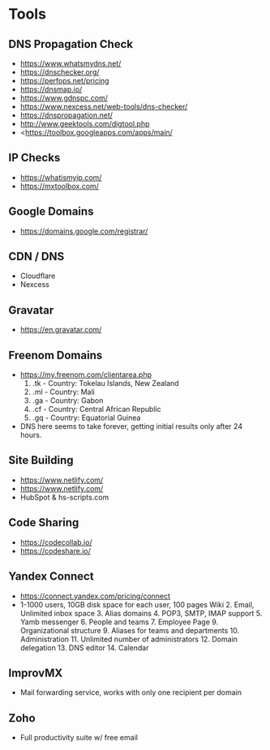 # Tools

## DNS Propagation Check

- <https://www.whatsmydns.net/>
- <https://dnschecker.org/>
- <https://perfops.net/pricing>
- <https://dnsmap.io/>
- <https://www.gdnspc.com/>
- <https://www.nexcess.net/web-tools/dns-checker/>
- <https://dnspropagation.net/>
- <http://www.geektools.com/digtool.php>
- <https://toolbox.googleapps.com/apps/main/

## IP Checks

- <https://whatismyip.com/>
- <https://mxtoolbox.com/>

## Google Domains

- <https://domains.google.com/registrar/>

## CDN / DNS

- Cloudflare
- Nexcess

## Gravatar

- <https://en.gravatar.com/>

## Freenom Domains

- <https://my.freenom.com/clientarea.php>
  1. .tk - Country: Tokelau Islands, New Zealand
  2. .ml - Country: Mali
  3. .ga - Country: Gabon
  4. .cf - Country: Central African Republic
  5. .gq - Country: Equatorial Guinea
- DNS here seems to take forever, getting initial results only after 24 hours.

## Site Building

- <https://www.netlify.com/>
- <https://www.netlify.com/>
- HubSpot & hs-scripts.com

## Code Sharing

- <https://codecollab.io/>
- <https://codeshare.io/>

## Yandex Connect

- <https://connect.yandex.com/pricing/connect>
- 1-1000 users, 10GB disk space for each user, 100 pages Wiki
  2. Email, Unlimited inbox space
  3. Alias domains
  4. POP3, SMTP, IMAP support
  5. Yamb messenger
  6. People and teams
  7. Employee Page
  9. Organizational structure
  9. Aliases for teams and departments
  10. Administration
  11. Unlimited number of administrators
  12. Domain delegation
  13. DNS editor
  14. Calendar

## ImprovMX

- Mail forwarding service, works with only one recipient per domain

## Zoho

- Full productivity suite w/ free email
